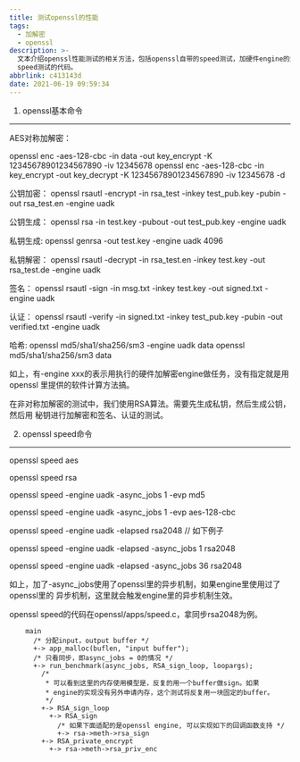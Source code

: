 ```yaml
---
title: 测试openssl的性能
tags:
  - 加解密
  - openssl
description: >-
  文本介绍openssl性能测试的相关方法，包括openssl自带的speed测试，加硬件engine的测试。并且简单分析下openssl
  speed测试的代码。
abbrlink: c413143d
date: 2021-06-19 09:59:34
---
```

1. openssl基本命令
------------------

AES对称加解密：

openssl enc -aes-128-cbc -in data -out key_encrypt -K 12345678901234567890 -iv 12345678
openssl enc -aes-128-cbc -in key_encrypt -out key_decrypt -K 12345678901234567890 -iv 12345678 -d

公钥加密：
openssl rsautl -encrypt -in rsa_test -inkey test_pub.key -pubin -out rsa_test.en -engine uadk

公钥生成：
openssl rsa -in test.key -pubout -out test_pub.key -engine uadk

私钥生成:
openssl genrsa -out test.key -engine uadk 4096

私钥解密：
openssl rsautl -decrypt -in rsa_test.en -inkey test.key -out rsa_test.de -engine uadk

签名：
openssl rsautl -sign -in msg.txt -inkey test.key -out signed.txt -engine uadk

认证：
openssl rsautl -verify -in signed.txt -inkey test_pub.key -pubin -out verified.txt -engine uadk

哈希:
openssl md5/sha1/sha256/sm3 -engine uadk data
openssl md5/sha1/sha256/sm3 data

如上，有-engine xxx的表示用执行的硬件加解密engine做任务，没有指定就是用openssl
里提供的软件计算方法搞。

在非对称加解密的测试中，我们使用RSA算法。需要先生成私钥，然后生成公钥，然后用
秘钥进行加解密和签名、认证的测试。

2. openssl speed命令
--------------------

openssl speed aes

openssl speed rsa

openssl speed -engine uadk -async_jobs 1 -evp md5

openssl speed -engine uadk -async_jobs 1 -evp aes-128-cbc

openssl speed -engine uadk -elapsed rsa2048  // 如下例子

openssl speed -engine uadk -elapsed -async_jobs 1 rsa2048

openssl speed -engine uadk -elapsed -async_jobs 36 rsa2048

如上，加了-async_jobs使用了openssl里的异步机制，如果engine里使用过了openssl里的
异步机制，这里就会触发engine里的异步机制生效。

openssl speed的代码在openssl/apps/speed.c，拿同步rsa2048为例。
```
	main
	  /* 分配input，output buffer */
	  +-> app_malloc(buflen, "input buffer");
	  /* 只看同步，即async_jobs = 0的情况 */
	  +-> run_benchmark(async_jobs, RSA_sign_loop, loopargs);
	    /*
	     * 可以看到这里的内存使用模型是，反复的用一个buffer做sign。如果
	     * engine的实现没有另外申请内存，这个测试将反复用一块固定的buffer。
	     */
	    +-> RSA_sign_loop
	      +-> RSA_sign
	        /* 如果下面适配的是openssl engine, 可以实现如下的回调函数支持 */
	        +-> rsa->meth->rsa_sign
		+-> RSA_private_encrypt
		  +-> rsa->meth->rsa_priv_enc

```
